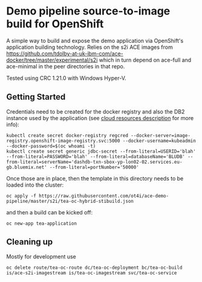 # Demo pipeline source-to-image build for OpenShift

A simple way to build and expose the demo application via OpenShift's application building technology. Relies 
on the s2i ACE images from https://github.com/tdolby-at-uk-ibm-com/ace-docker/tree/master/experimental/s2i which 
in turn depend on ace-full and ace-minimal in the peer directories in that repo.

Tested using CRC 1.21.0 with Windows Hyper-V.

## Getting Started

Credentials need to be created for the docker registry and also the DB2 instance used by the application (see [cloud resources description](../cloud-resources.md) for more info):

```
kubectl create secret docker-registry regcred --docker-server=image-registry.openshift-image-registry.svc:5000 --docker-username=kubeadmin --docker-password=$(oc whoami -t)
kubectl create secret generic jdbc-secret --from-literal=USERID='blah' --from-literal=PASSWORD='blah' --from-literal=databaseName='BLUDB' --from-literal=serverName='dashdb-txn-sbox-yp-lon02-02.services.eu-gb.bluemix.net' --from-literal=portNumber='50000' 
```
Once those are in place, then the template in this directory needs to be loaded into the cluster:
```
oc apply -f https://raw.githubusercontent.com/ot4i/ace-demo-pipeline/master/s2i/tea-oc-hybrid-stibuild.json
```
and then a build can be kicked off:
```
oc new-app tea-application
```

## Cleaning up

Mostly for development use
```
oc delete route/tea-oc-route dc/tea-oc-deployment bc/tea-oc-build is/ace-s2i-imagestream is/tea-oc-imagestream svc/tea-oc-service
```
